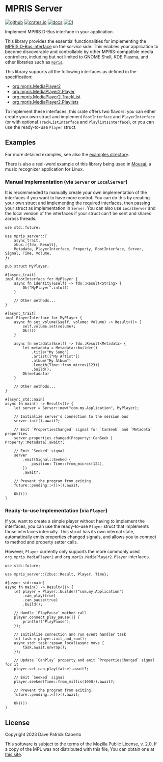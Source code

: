 # MPRIS Server

[![github](https://img.shields.io/badge/github-seadve/mpris-server)](https://github.com/SeaDve/mpris-server)
[![crates.io](https://img.shields.io/crates/v/mpris-server)](https://crates.io/crates/mpris-server)
[![docs](https://docs.rs/mpris-server/badge.svg)](https://docs.rs/mpris-server/)
[![CI](https://github.com/SeaDve/mpris-server/actions/workflows/ci.yml/badge.svg)](https://github.com/SeaDve/mpris-server/actions/workflows/ci.yml)

Implement MPRIS D-Bus interface in your application.

This library provides the essential functionalities for implementing the [MPRIS D-Bus interface](https://specifications.freedesktop.org/mpris-spec/2.2/) on the *service* side. This enables your application to become discoverable and controllable by other MPRIS-compatible media controllers, including but not limited to GNOME Shell, KDE Plasma, and other libraries such as [`mpris`](https://github.com/Mange/mpris-rs).

This library supports all the following interfaces as defined in the specification:

* [org.mpris.MediaPlayer2](https://specifications.freedesktop.org/mpris-spec/2.2/Media_Player.html)
* [org.mpris.MediaPlayer2.Player](https://specifications.freedesktop.org/mpris-spec/2.2/Player_Interface.html)
* [org.mpris.MediaPlayer2.TrackList](https://specifications.freedesktop.org/mpris-spec/2.2/Track_List_Interface.html)
* [org.mpris.MediaPlayer2.Playlists](https://specifications.freedesktop.org/mpris-spec/2.2/Playlists_Interface.html)

To implement these interfaces, this crate offers two flavors: you can either create your own struct and implement `RootInterface` and `PlayerInterface` (or with optional `TrackListInterface` and `PlaylistsInterface`), or you can use the ready-to-use `Player` struct.

## Examples

For more detailed examples, see also the [examples directory](https://github.com/SeaDve/mpris-server/tree/main/examples).

There is also a real-word example of this library being used in [Mousai](https://github.com/SeaDve/Mousai), a music recognizer application for Linux.

### Manual Implementation (via `Server` or `LocalServer`)

It is recommended to manually create your own implementation of the interfaces if you want to have more control. You can do this by creating your own struct and implementing the required interfaces, then passing your struct as implementation in `Server`. You can also use `LocalServer` and the local version of the interfaces if your struct can't be sent and shared across threads.

```rust,ignore
use std::future;

use mpris_server::{
    async_trait,
    zbus::{fdo, Result},
    Metadata, PlayerInterface, Property, RootInterface, Server, Signal, Time, Volume,
};

pub struct MyPlayer;

#[async_trait]
impl RootInterface for MyPlayer {
    async fn identity(&self) -> fdo::Result<String> {
        Ok("MyPlayer".into())
    }

    // Other methods...
}

#[async_trait]
impl PlayerInterface for MyPlayer {
    async fn set_volume(&self, volume: Volume) -> Result<()> {
        self.volume.set(volume);
        Ok(())
    }

    async fn metadata(&self) -> fdo::Result<Metadata> {
        let metadata = Metadata::builder()
            .title("My Song")
            .artist(["My Artist"])
            .album("My Album")
            .length(Time::from_micros(123))
            .build();
        Ok(metadata)
    }

    // Other methods...
}

#[async_std::main]
async fn main() -> Result<()> {
    let server = Server::new("com.my.Application", MyPlayer);

    // Initialize server's connection to the session bus
    server.init().await?;

    // Emit `PropertiesChanged` signal for `CanSeek` and `Metadata` properties
    server.properties_changed(Property::CanSeek | Property::Metadata).await?;

    // Emit `Seeked` signal
    server
        .emit(Signal::Seeked {
            position: Time::from_micros(124),
        })
        .await?;

    // Prevent the program from exiting.
    future::pending::<()>().await;

    Ok(())
}
```

### Ready-to-use Implementation (via `Player`)

If you want to create a simple player without having to implement the interfaces, you can use the ready-to-use `Player` struct that implements those interfaces internally. This struct has its own internal state, automatically emits properties changed signals, and allows you to connect to method and property setter calls.

However, `Player` currently only supports the more commonly used `org.mpris.MediaPlayer2` and `org.mpris.MediaPlayer2.Player` interfaces.

```rust,ignore
use std::future;

use mpris_server::{zbus::Result, Player, Time};

#[async_std::main]
async fn main() -> Result<()> {
    let player = Player::builder("com.my.Application")
        .can_play(true)
        .can_pause(true)
        .build();

    // Handle `PlayPause` method call
    player.connect_play_pause(|| {
        println!("PlayPause");
    });

    // Initialize connection and run event handler task
    let task = player.init_and_run();
    async_std::task::spawn_local(async move {
        task.await.unwrap();
    });

    // Update `CanPlay` property and emit `PropertiesChanged` signal for it
    player.set_can_play(false).await?;

    // Emit `Seeked` signal
    player.seeked(Time::from_millis(1000)).await?;

    // Prevent the program from exiting.
    future::pending::<()>().await;

    Ok(())
}
```

## License

Copyright 2023 Dave Patrick Caberto

This software is subject to the terms of the Mozilla Public License, v. 2.0. If a copy of the MPL was not distributed with this file, You can obtain one at [this site](http://mozilla.org/MPL/2.0/).

